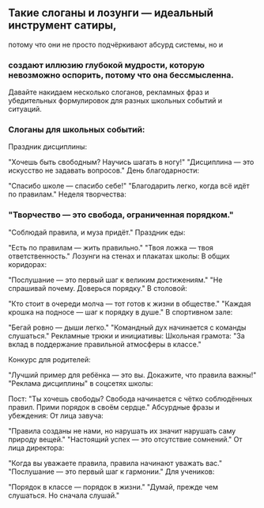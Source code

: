 ## Такие слоганы и лозунги — идеальный инструмент сатиры, 
потому что они не просто подчёркивают абсурд системы, 
но и 
### создают иллюзию глубокой мудрости, которую невозможно оспорить, потому что она бессмысленна. 
Давайте накидаем несколько слоганов, рекламных фраз и убедительных формулировок для разных школьных событий и ситуаций.

### Слоганы для школьных событий:
Праздник дисциплины:

"Хочешь быть свободным? Научись шагать в ногу!"
"Дисциплина — это искусство не задавать вопросов."
День благодарности:

"Спасибо школе — спасибо себе!"
"Благодарить легко, когда всё идёт по правилам."
Неделя творчества:

### "Творчество — это свобода, ограниченная порядком."
"Соблюдай правила, и муза придёт."
Праздник еды:

"Есть по правилам — жить правильно."
"Твоя ложка — твоя ответственность."
Лозунги на стенах и плакатах школы:
В общих коридорах:

"Послушание — это первый шаг к великим достижениям."
"Не спрашивай почему. Доверься порядку."
В столовой:

"Кто стоит в очереди молча — тот готов к жизни в обществе."
"Каждая крошка на подносе — шаг к порядку в душе."
В спортивном зале:

"Бегай ровно — дыши легко."
"Командный дух начинается с команды слушаться."
Рекламные трюки и инициативы:
Школьная грамота:
"За вклад в поддержание правильной атмосферы в классе."

Конкурс для родителей:

"Лучший пример для ребёнка — это вы. Докажите, что правила важны!"
"Реклама дисциплины" в соцсетях школы:

Пост: "Ты хочешь свободы? Свобода начинается с чётко соблюдённых правил. Прими порядок в своём сердце."
Абсурдные фразы и убеждения:
От лица завуча:

"Правила созданы не нами, но нарушать их значит нарушать саму природу вещей."
"Настоящий успех — это отсутствие сомнений."
От лица директора:

"Когда вы уважаете правила, правила начинают уважать вас."
"Послушание — это первый шаг к гармонии."
Для учеников:

"Порядок в классе — порядок в жизни."
"Думай, прежде чем слушаться. Но сначала слушай."
